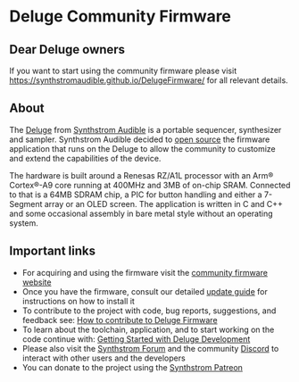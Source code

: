 # Deluge Community Firmware

## Dear Deluge owners
If you want to start using the community firmware please visit https://synthstromaudible.github.io/DelugeFirmware/ for all relevant details.

## About
The [Deluge](https://synthstrom.com/product/deluge/) from [Synthstrom Audible](https://synthstrom.com/) is a portable sequencer, synthesizer and sampler. Synthstrom Audible decided to [open source](https://synthstrom.com/open/) the firmware application that runs on the Deluge to allow the community to customize and extend the capabilities of the device. 

The hardware is built around a Renesas RZ/A1L processor with an Arm® Cortex®-A9 core running at 400MHz and 3MB of on-chip SRAM. Connected to that is a 64MB SDRAM chip, a PIC for button handling and either a 7-Segment array or an OLED screen. The application is written in C and C++ and some occasional assembly in bare metal style without an operating system.

## Important links
* For acquiring and using the firmware visit the [community firmware website](https://synthstromaudible.github.io/DelugeFirmware)
* Once you have the firmware, consult our detailed [update guide](https://github.com/SynthstromAudible/DelugeFirmware/wiki/Update-guide) for instructions on how to install it
* To contribute to the project with code, bug reports, suggestions, and feedback see: [How to contribute to Deluge Firmware](docs/CONTRIBUTING.md)
* To learn about the toolchain, application, and to start working on the code continue with: [Getting Started with Deluge Development](docs/dev/getting_started.md)
* Please also visit the [Synthstrom Forum](https://forums.synthstrom.com/) and the community [Discord](https://discord.gg/BnRcyFSgaT) to interact with other users and the developers
* You can donate to the project using the [Synthstrom Patreon](https://www.patreon.com/Synthstrom)
